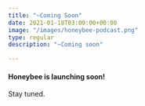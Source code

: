 ```yaml
---
title: "~Coming Soon"
date: 2021-01-18T03:00:00+00:00
image: "/images/honeybee-podcast.png"
type: regular
description: "~Coming soon"

---
```

#### Honeybee is launching soon!

Stay tuned.